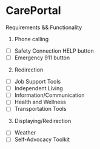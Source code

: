 # CarePortal
Requirements && Functionality

1. Phone calling	
- [ ] Safety Connection HELP button			
- [ ] Emergency 911 button								
2. Redirection
- [ ] Job Support Tools 								  
- [ ] Independent Living 								  
- [ ] Information/Communication						
- [ ] Health and Wellness 									
- [ ] Transportation Tools								
3. Displaying/Redirection
- [ ] Weather											       
- [ ] Self-Advocacy Toolkit						
